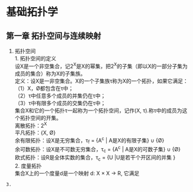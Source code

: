 # 基础拓扑学

## 第一章 拓扑空间与连续映射

  1. 拓扑空间  
    1. 拓扑空间的定义  
    设X是一个非空集合，记2<sup>X</sup>是X的幂集，把2<sup>X</sup>的子集（即以X的一部分子集为成员的集合）称为X的子集族。  
    定义：设X是一非空集合。X的一个子集族τ称为X的一个拓扑，如果它满足：  
    （1）X，Ø都包含在τ中；  
    （2）τ中任意多个成员的并集仍在τ中；  
    （3）τ中有限多个成员的交集仍在τ中；  
    集合X和它的一个拓扑τ一起称为一个拓扑空间，记作(X, τ).称τ中的成员为这个拓扑空间的开集。  
    离散拓扑：2<sup>X</sup>  
    平凡拓扑：{X, Ø}  
    余有限拓扑：设X是无穷集合，τ<sub>f</sub> = {A<sup>c</sup> | A是X的有限子集} ∪ {Ø}  
    余可数拓扑：设X是不可数无穷集合，τ<sub>c</sub> = {A<sup>c</sup> | A是X的可数子集} ∪ {Ø}  
    欧式拓扑：设R是全体实数的集合，τ<sub>c</sub> = {U |U是若干个开区间的并集 }  
    2. 度量拓扑  
    集合X上的一个度量d是一个映射 d: X × X → R, 它满足  
    
    3. 

   

